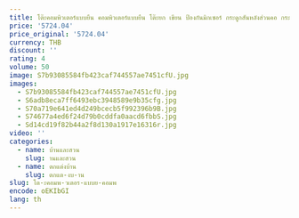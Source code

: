 ```yaml
---
title: โต๊ะคอมพิวเตอร์แบบยืน คอมพิวเตอร์แบบยืน โต๊ะยก เขียน ป้องกันมิกเซอร์ กระดูกสันหลังส่วนคอ กระดูกสันหลังส่วนเอว Live
price: '5724.04'
price_original: '5724.04'
currency: THB
discount: ''
rating: 4
volume: 50
image: S7b93085584fb423caf744557ae7451cfU.jpg
images:
  - S7b93085584fb423caf744557ae7451cfU.jpg
  - S6adb8eca7ff6493ebc3948589e9b35cfg.jpg
  - S70a719e641ed4d249bcecb5f992396b9B.jpg
  - S74677a4ed6f24d79b0cddfa0aacd6fbbS.jpg
  - Sd14cd19f82b44a2f8d130a1917e16316r.jpg
video: ''
categories:
  - name: บ้านและสวน
    slug: านและสวน
  - name: ตกแต่งบ้าน
    slug: ตกแต-งบ-าน
slug: โต-ะคอมพ-วเตอร-แบบย-คอมพ
encode: oEKIbGI
lang: th
---
```

  